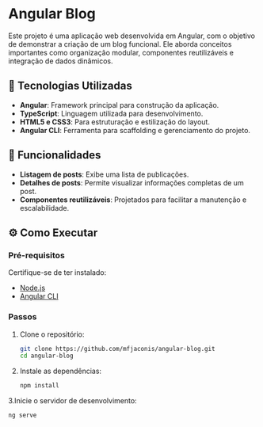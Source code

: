 # Angular Blog

Este projeto é uma aplicação web desenvolvida em Angular, com o objetivo de demonstrar a criação de um blog funcional. Ele aborda conceitos importantes como organização modular, componentes reutilizáveis e integração de dados dinâmicos.

## 🚀 Tecnologias Utilizadas

- **Angular**: Framework principal para construção da aplicação.
- **TypeScript**: Linguagem utilizada para desenvolvimento.
- **HTML5 e CSS3**: Para estruturação e estilização do layout.
- **Angular CLI**: Ferramenta para scaffolding e gerenciamento do projeto.

## 🌟 Funcionalidades

- **Listagem de posts**: Exibe uma lista de publicações.
- **Detalhes de posts**: Permite visualizar informações completas de um post.
- **Componentes reutilizáveis**: Projetados para facilitar a manutenção e escalabilidade.


## ⚙️ Como Executar

### Pré-requisitos

Certifique-se de ter instalado:
- [Node.js](https://nodejs.org/)
- [Angular CLI](https://angular.io/cli)

### Passos

1. Clone o repositório:
   ```bash
   git clone https://github.com/mfjaconis/angular-blog.git
   cd angular-blog
   
2. Instale as dependências:
   ```bash
   npm install

3.Inicie o servidor de desenvolvimento:
  ```bash
  ng serve

